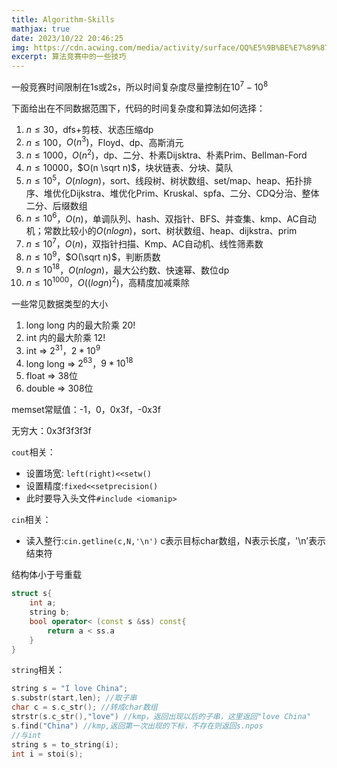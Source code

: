 ```yaml
---
title: Algorithm-Skills
mathjax: true
date: 2023/10/22 20:46:25
img: https://cdn.acwing.com/media/activity/surface/QQ%E5%9B%BE%E7%89%8720231022233411.jpg
excerpt: 算法竞赛中的一些技巧
---
```


一般竞赛时间限制在1s或2s，所以时间复杂度尽量控制在$10^7 - 10^8$

下面给出在不同数据范围下，代码的时间复杂度和算法如何选择：

1. $n \le 30$，dfs+剪枝、状态压缩dp
2. $n \le 100$，$O(n^3)$，Floyd、dp、高斯消元
3. $n \le 1000$，$O(n^2)$，dp、二分、朴素Dijsktra、朴素Prim、Bellman-Ford
4. $n \le 10000$，$O(n \sqrt n)$，块状链表、分块、莫队
5. $n \le 10^5$，$O(nlogn)$，sort、线段树、树状数组、set/map、heap、拓扑排序、堆优化Dijkstra、堆优化Prim、Kruskal、spfa、二分、CDQ分治、整体二分、后缀数组
6. $n \le 10^6$，$O(n)$，单调队列、hash、双指针、BFS、并查集、kmp、AC自动机；常数比较小的$O(nlogn)$，sort、树状数组、heap、dijkstra、prim
7. $n \le 10^7$，$O(n)$，双指针扫描、Kmp、AC自动机、线性筛素数
8. $n \le 10^9$，$O(\sqrt n)$，判断质数
9. $n \le 10^{18}$，$O(nlogn)$，最大公约数、快速幂、数位dp
10. $n \le 10^{1000}$，$O((logn)^2)$，高精度加减乘除

一些常见数据类型的大小

1. long long 内的最大阶乘 20!
2. int 内的最大阶乘 12!
3. int => $2^{31}$，$2*10^9$
4. long long => $2^{63}$，$9*10^{18}$
5. float => 38位
6. double => 308位

memset常赋值：-1，0，0x3f，-0x3f

无穷大：0x3f3f3f3f

`cout`相关：

- 设置场宽: `left(right)<<setw()`
- 设置精度:`fixed<<setprecision()`
- 此时要导入头文件`#include <iomanip>`

`cin`相关：

- 读入整行:`cin.getline(c,N,'\n')` c表示目标char数组，N表示长度，'\n’表示结束符

结构体小于号重载

```cpp
struct s{
    int a;
    string b;
    bool operator< (const s &ss) const{
        return a < ss.a
	}
}
```

`string`相关：

```cpp
string s = "I love China";
s.substr(start,len); //取子串
char c = s.c_str(); //转成char数组
strstr(s.c_str(),"love") //kmp，返回出现以后的子串，这里返回"love China"
s.find("China") //kmp,返回第一次出现的下标，不存在则返回s.npos
//与int
string s = to_string(i);
int i = stoi(s);
```